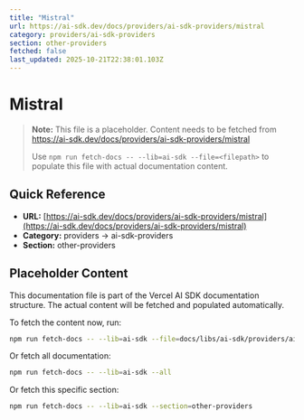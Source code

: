 ```yaml
---
title: "Mistral"
url: https://ai-sdk.dev/docs/providers/ai-sdk-providers/mistral
category: providers/ai-sdk-providers
section: other-providers
fetched: false
last_updated: 2025-10-21T22:38:01.103Z
---
```


# Mistral

> **Note:** This file is a placeholder. Content needs to be fetched from https://ai-sdk.dev/docs/providers/ai-sdk-providers/mistral
>
> Use `npm run fetch-docs -- --lib=ai-sdk --file=<filepath>` to populate this file with actual documentation content.

## Quick Reference

- **URL:** [https://ai-sdk.dev/docs/providers/ai-sdk-providers/mistral](https://ai-sdk.dev/docs/providers/ai-sdk-providers/mistral)
- **Category:** providers → ai-sdk-providers
- **Section:** other-providers

## Placeholder Content

This documentation file is part of the Vercel AI SDK documentation structure.
The actual content will be fetched and populated automatically.

To fetch the content now, run:

```bash
npm run fetch-docs -- --lib=ai-sdk --file=docs/libs/ai-sdk/providers/ai-sdk-providers/mistral.md
```

Or fetch all documentation:

```bash
npm run fetch-docs -- --lib=ai-sdk --all
```

Or fetch this specific section:

```bash
npm run fetch-docs -- --lib=ai-sdk --section=other-providers
```
